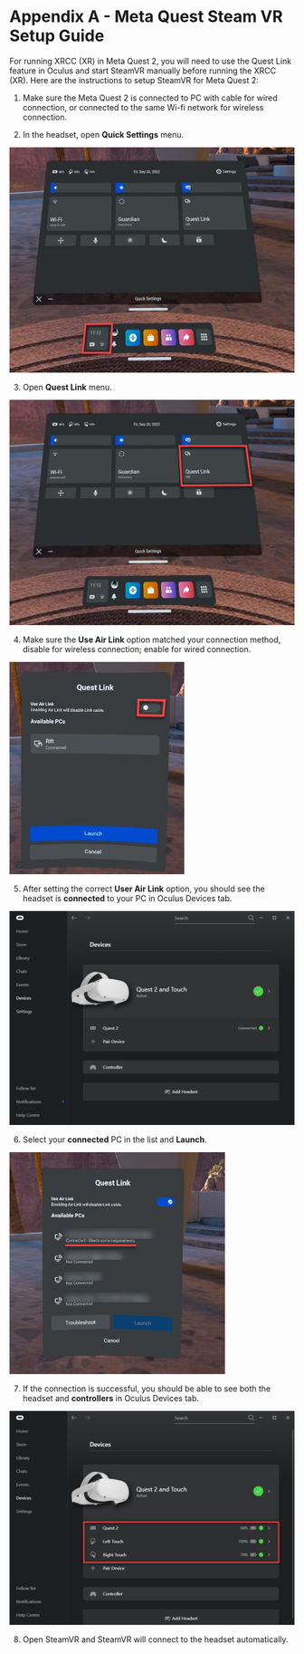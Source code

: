 # Appendix A - Meta Quest Steam VR Setup Guide

For running XRCC (XR) in Meta Quest 2, you will need to use the Quest Link feature in Oculus and start SteamVR manually before running the XRCC (XR). Here are the instructions to setup SteamVR for Meta Quest 2:

1.  Make sure the Meta Quest 2 is connected to PC with cable for wired connection, or connected to the same Wi-fi network for wireless connection.

2.  In the headset, open **Quick Settings** menu.

<img src="/img/GeneralGuide/AppendixA/Step2.png" alt=""/>

3. Open **Quest Link** menu.

<img src="/img/GeneralGuide/AppendixA/Step3.png" alt=""/>

4. Make sure the **Use Air Link** option matched your connection method, disable for wireless connection; enable for wired connection.

<img src="/img/GeneralGuide/AppendixA/Step4.png" alt=""/>

5. After setting the correct **User Air Link** option, you should see the headset is **connected** to your PC in Oculus Devices tab.

<img src="/img/GeneralGuide/AppendixA/Step5.png" alt=""/>

6. Select your **connected** PC in the list and **Launch**.

<img src="/img/GeneralGuide/AppendixA/Step6.png" alt=""/>

7. If the connection is successful, you should be able to see both the headset and **controllers** in Oculus Devices tab.
<img src="/img/GeneralGuide/AppendixA/Step7.png" alt=""/>

8. Open SteamVR and SteamVR will connect to the headset automatically.
